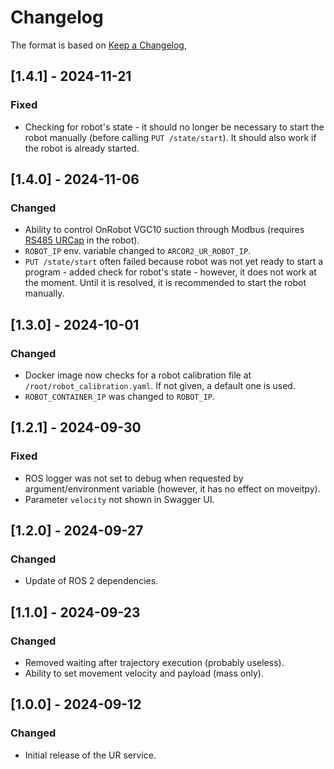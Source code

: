 # Changelog

The format is based on [Keep a Changelog](https://keepachangelog.com/en/1.0.0/),

## [1.4.1] - 2024-11-21

### Fixed

- Checking for robot's state - it should no longer be necessary to start the robot manually (before calling `PUT /state/start`). It should also work if the robot is already started.

## [1.4.0] - 2024-11-06

### Changed

- Ability to control OnRobot VGC10 suction through Modbus (requires [RS485 URCap](https://github.com/UniversalRobots/Universal_Robots_ToolComm_Forwarder_URCap) in the robot).
- `ROBOT_IP` env. variable changed to `ARCOR2_UR_ROBOT_IP`.
- `PUT /state/start` often failed because robot was not yet ready to start a program - added check for robot's state - however, it does not work at the moment. Until it is resolved, it is recommended to start the robot manually.

## [1.3.0] - 2024-10-01

### Changed

- Docker image now checks for a robot calibration file at `/root/robot_calibration.yaml`. If not given, a default one is used.
- `ROBOT_CONTAINER_IP` was changed to `ROBOT_IP`.

## [1.2.1] - 2024-09-30

### Fixed

- ROS logger was not set to debug when requested by argument/environment variable (however, it has no effect on moveitpy).
- Parameter `velocity` not shown in Swagger UI.

## [1.2.0] - 2024-09-27

### Changed

- Update of ROS 2 dependencies.

## [1.1.0] - 2024-09-23

### Changed
- Removed waiting after trajectory execution (probably useless).
- Ability to set movement velocity and payload (mass only).

## [1.0.0] - 2024-09-12

### Changed
- Initial release of the UR service.

